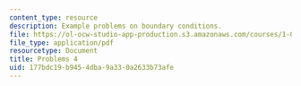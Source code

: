 ```yaml
---
content_type: resource
description: Example problems on boundary conditions.
file: https://ol-ocw-studio-app-production.s3.amazonaws.com/courses/1-061-transport-processes-in-the-environment-fall-2008/177bdc19b9454dba9a330a2633b73afe_problems4.pdf
file_type: application/pdf
resourcetype: Document
title: Problems 4
uid: 177bdc19-b945-4dba-9a33-0a2633b73afe
---
```

